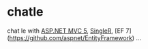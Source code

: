 chatle
======

chat le with [ASP.NET MVC 5](https://github.com/aspnet/home), [SingleR](https://github.com/aspnet/signalR-Server), [EF 7] (https://github.com/aspnet/EntityFramework) ...
